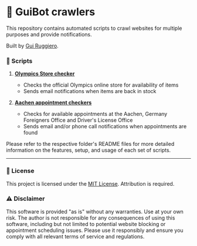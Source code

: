 # 🤖 GuiBot crawlers

This repository contains automated scripts to crawl websites for multiple purposes and provide notifications.

Built by [Gui Ruggiero](https://guiruggiero.com/?utm_source=github&utm_medium=guibot).

### 📜 Scripts

1. **[Olympics Store checker](./olympics-store/)**
   - Checks the official Olympics online store for availability of items
   - Sends email notifications when items are back in stock

2. **[Aachen appointment checkers](./aachen-appts/)**
   - Checks for available appointments at the Aachen, Germany Foreigners Office and Driver's License Office
   - Sends email and/or phone call notifications when appointments are found

Please refer to the respective folder's README files for more detailed information on the features, setup, and usage of each set of scripts.

---

### 📄 License

This project is licensed under the [MIT License](LICENSE). Attribution is required.

### ⚠️ Disclaimer

This software is provided "as is" without any warranties. Use at your own risk. The author is not responsible for any consequences of using this software, including but not limited to potential website blocking or appointment scheduling issues. Please use it responsibly and ensure you comply with all relevant terms of service and regulations.